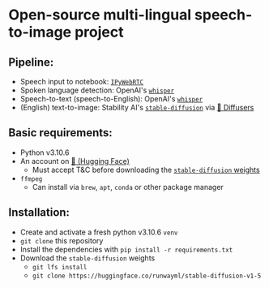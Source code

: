 # Open-source multi-lingual speech-to-image project

## Pipeline:
- Speech input to notebook: [`IPyWebRTC`](https://ipywebrtc.readthedocs.io/)
- Spoken language detection: OpenAI's [`whisper`](https://github.com/openai/whisper)
- Speech-to-text (speech-to-English): OpenAI's [`whisper`](https://github.com/openai/whisper)
- (English) text-to-image: Stability AI's [`stable-diffusion`](https://huggingface.co/CompVis/stable-diffusion) via [🤗 Diffusers](https://github.com/huggingface/diffusers)

## Basic requirements:
- Python v3.10.6
- An account on [🤗 (Hugging Face)](https://huggingface.co/)
  - Must accept T&C before downloading the [`stable-diffusion` weights](https://huggingface.co/runwayml/stable-diffusion-v1-5)
- `ffmpeg`
  - Can install via `brew`, `apt`, `conda` or other package manager
  
## Installation:
- Create and activate a fresh python v3.10.6 `venv`
- `git clone` this repository
- Install the dependencies with `pip install -r requirements.txt`
- Download the `stable-diffusion` weights
  - `git lfs install`
  - `git clone https://huggingface.co/runwayml/stable-diffusion-v1-5`
